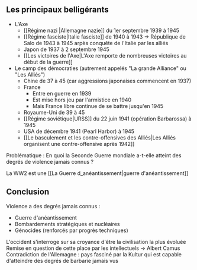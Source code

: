 ## Les principaux belligérants

- L'Axe
	- [[Régime nazi |Allemagne nazie]] du 1er septembre 1939 à 1945
	- [[Régime fasciste|Italie fasciste]] de 1940 à 1943 -> République de Salo de 1943 à 1945 arpès conquête de l'Italie par les alliés
	- Japon de 1937 à 2 septembre 1945
	- [[Les victoires de l'Axe|L'Axe remporte de nombreuses victoires au début de la guerre]]
- Le camp des démocraties (autrement appelés "La grande Alliance" ou "Les Alliés")
	- Chine de 37 à 45 (car aggressions japonaises commencent en 1937)
	- France
		- Entre en guerre en 1939
		- Est mise hors jeu par l'armistice en 1940
		- Mais France libre continue de se battre jusqu'en 1945
	- Royaume-Uni de 39 à 45
	- [[Régime soviétique|URSS]] du 22 juin 1941 (opération Barbarossa) à 1945
	- USA de décembre 1941 (Pearl Harbor) à 1945
	- [[Le basculement et les contre-offensives des Alliés|Les Alliés organisent une contre-offensive après 1942]]

Problématique : En quoi la Seconde Guerre mondiale a-t-elle atteint des degrés de violence jamais connus ?

La WW2 est une [[La Guerre d_anéantissement|guerre d'anéantissement]]

## Conclusion

Violence a des degrés jamais connus :
- Guerre d'anéantissement
- Bombardements stratégiques et nucléaires
- Génocides (renforcés par progrès techniques)

L'occident s'interroge sur sa croyance d'être la civilisation la plus évoluée
Remise en question de cette place par les intellectuels -> Albert Camus
Contradiction de l'Allemagne : pays fasciné par la Kultur qui est capable d'atteindre des degrés de barbarie jamais vus